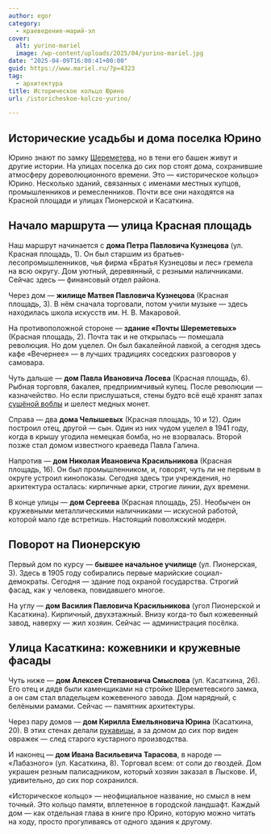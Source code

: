 ```yaml
---
author: egor
category:
  - краеведение-марий-эл
cover:
  alt: yurino-mariel
  image: /wp-content/uploads/2025/04/yurino-mariel.jpg
date: "2025-04-09T16:00:41+00:00"
guid: https://www.mariel.ru/?p=4323
tag:
  - архитектура
title: Историческое кольцо Юрино
url: /istoricheskoe-kolczo-yurino/

---
```

## Исторические усадьбы и дома поселка Юрино

Юрино знают по замку [Шереметева](/kak-posetit-zamok-sheremeteva/), но в тени его башен живут и другие истории. На улицах поселка до сих пор стоят дома, сохранившие атмосферу дореволюционного времени. Это — «историческое кольцо» Юрино. Несколько зданий, связанных с именами местных купцов, промышленников и ремесленников. Почти все они находятся на Красной площади и улицах Пионерской и Касаткина.

## Начало маршрута — улица Красная площадь

Наш маршрут начинается с **дома Петра Павловича Кузнецова** (ул. Красная площадь, 1). Он был старшим из братьев-лесопромышленников, чья фирма «Братья Кузнецовы и лес» гремела на всю округу. Дом уютный, деревянный, с резными наличниками. Сейчас здесь — финансовый отдел района.

Через дом — **жилище Матвея Павловича Кузнецова** (Красная площадь, 3). В нём сначала торговали, потом учили музыке — здесь находилась школа искусств им. Н. В. Макаровой.

На противоположной стороне — **здание «Почты Шереметевых»** (Красная площадь, 2). Почта так и не открылась — помешала революция. Но дом уцелел. Он был бакалейной лавкой, а сегодня здесь кафе «Вечернее» — в лучших традициях соседских разговоров у самовара.

Чуть дальше — **дом Павла Ивановича Лосева** (Красная площадь, 6). Рыбная торговля, бакалея, предприимчивый купец. После революции — казначейство. Но если прислушаться, стены будто всё ещё хранят запах [сушёной воблы](/rybnaya-dusha/) и шелест медных монет.

Справа — два **дома Челышевых** (Красная площадь, 10 и 12). Один построил отец, другой — сын. Один из них чудом уцелел в 1941 году, когда в крышу угодила немецкая бомба, но не взорвалась. Второй позже стал домом известного краеведа Павла Галина.

Напротив — **дом Николая Ивановича Красильникова** (Красная площадь, 16). Он был промышленником, и, говорят, чуть ли не первым в округе устроил кинопоказы. Сегодня здесь три учреждения, но архитектура осталась: кирпичные арки, строгие линии, дух времени.

В конце улицы — **дом Сергеева** (Красная площадь, 25). Необычен он кружевными металлическими наличниками — искусной работой, которой мало где встретишь. Настоящий поволжский модерн.

## Поворот на Пионерскую

Первый дом по курсу — **бывшее начальное училище** (ул. Пионерская, 3). Здесь в 1905 году собирались первые марийские социал-демократы. Сегодня — здание под охраной государства. Строгий фасад, как у человека, повидавшего многое.

На углу — **дом Василия Павловича Красильникова** (угол Пионерской и Касаткина). Кирпичный, двухэтажный. Внизу когда-то был кожевенный завод, наверху — жил хозяин. Сейчас — администрация посёлка.

## Улица Касаткина: кожевники и кружевные фасады

Чуть ниже — **дом Алексея Степановича Смыслова** (ул. Касаткина, 26). Его отец и дядя были каменщиками на стройке Шереметевского замка, а он сам стал владельцем кожевенного завода. Дом нарядный, с белёными рамами. Сейчас — памятник архитектуры.

Через пару домов — **дом Кирилла Емельяновича Юрина** (Касаткина, 20). В этих стенах делали [рукавицы](/fabrika-strochevyshityh-izdelij-truzhenicza/), а за домом до сих пор виден овражек — след старого кустарного производства.

И наконец — **дом Ивана Васильевича Тарасова**, в народе — «Лабазного» (ул. Касаткина, 8). Торговал всем: от соли до гвоздей. Дом украшен резным палисадником, который хозяин заказал в Лыскове. И, удивительно, до сих пор сохранился.

«Историческое кольцо» — неофициальное название, но смысл в нем точный. Это кольцо памяти, вплетенное в городской ландшафт. Каждый дом — как отдельная глава в книге про Юрино, которую можно читать на ходу, просто прогуливаясь от одного здания к другому.
